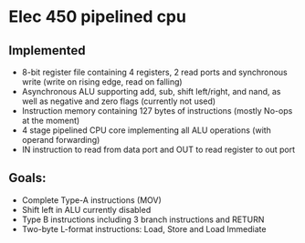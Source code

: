 # Elec 450 pipelined cpu

## Implemented
- 8-bit register file containing 4 registers, 2 read ports and synchronous write (write on rising edge, read on falling)
- Asynchronous ALU supporting add, sub, shift left/right, and nand, as well as negative and zero flags (currently not used)
- Instruction memory containing 127 bytes of instructions (mostly No-ops at the moment)
- 4 stage pipelined CPU core implementing all ALU operations (with operand forwarding)
- IN instruction to read from data port and OUT to read register to out port

## Goals:
- Complete Type-A instructions (MOV)
 - Shift left in ALU currently disabled
- Type B instructions including 3 branch instructions and RETURN
- Two-byte L-format instructions: Load, Store and Load Immediate


